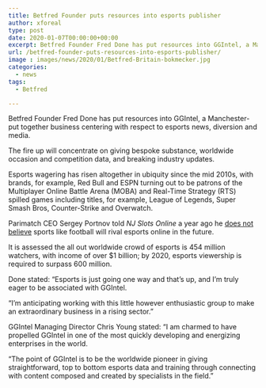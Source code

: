 ```yaml
---
title: Betfred Founder puts resources into esports publisher
author: xforeal 
type: post
date: 2020-01-07T00:00:00+00:00
excerpt: Betfred Founder Fred Done has put resources into GGIntel, a Manchester-put together business centering with respect to esports news, stimulation and media
url: /betfred-founder-puts-resources-into-esports-publisher/
image : images/news/2020/01/Betfred-Britain-bokmecker.jpg
categories:
  - news
tags:
  - Betfred

---
```

Betfred Founder Fred Done has put resources into GGIntel, a Manchester-put together business centering with respect to esports news, diversion and media.

The fire up will concentrate on giving bespoke substance, worldwide occasion and competition data, and breaking industry updates.

Esports wagering has risen altogether in ubiquity since the mid 2010s, with brands, for example, Red Bull and ESPN turning out to be patrons of the Multiplayer Online Battle Arena (MOBA) and Real-Time Strategy (RTS) spilled games including titles, for example, League of Legends, Super Smash Bros, Counter-Strike and Overwatch.

Parimatch CEO Sergey Portnov told _NJ Slots Online_ a year ago he [does not believe][1] sports like football will rival esports online in the future.

It is assessed the all out worldwide crowd of esports is 454 million watchers, with income of over $1 billion; by 2020, esports viewership is required to surpass 600 million.

Done stated: “Esports is just going one way and that’s up, and I’m truly eager to be associated with GGIntel.

“I’m anticipating working with this little however enthusiastic group to make an extraordinary business in a rising sector.”

GGIntel Managing Director Chris Young stated: “I am charmed to have propelled GGIntel in one of the most quickly developing and energizing enterprises in the world.

“The point of GGIntel is to be the worldwide pioneer in giving straightforward, top to bottom esports data and training through connecting with content composed and created by specialists in the field.”

 [1]: #
